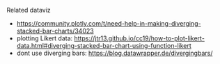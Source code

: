 Related dataviz

- https://community.plotly.com/t/need-help-in-making-diverging-stacked-bar-charts/34023
- plotting Likert data: https://jtr13.github.io/cc19/how-to-plot-likert-data.html#diverging-stacked-bar-chart-using-function-likert
- dont use diverging bars: https://blog.datawrapper.de/divergingbars/
